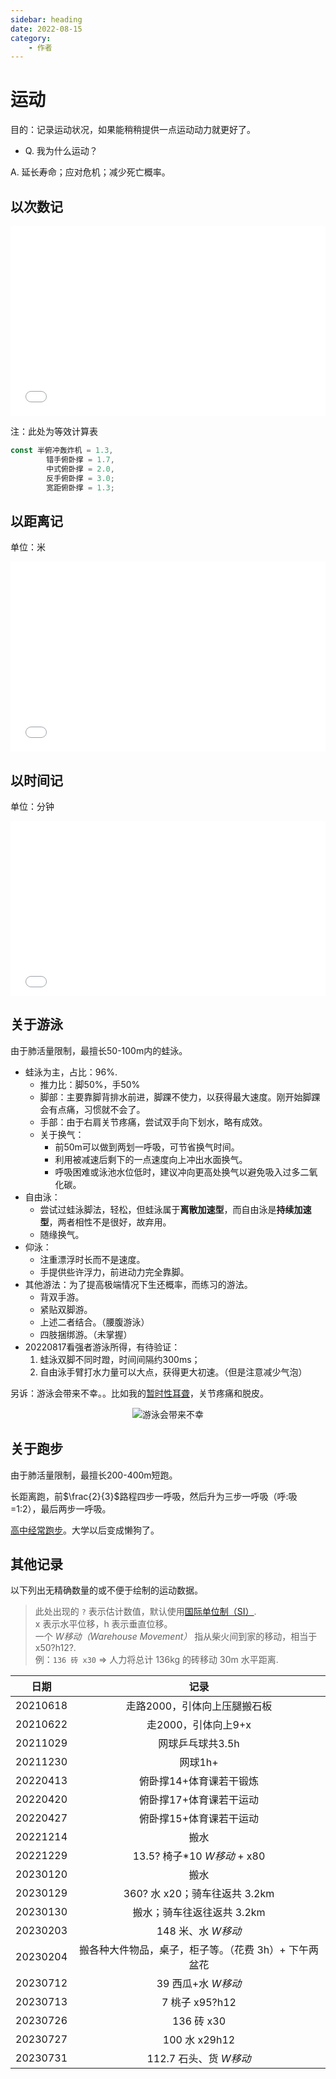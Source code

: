```yaml
---
sidebar: heading
date: 2022-08-15
category:
    - 作者
---
```

# 运动
目的：记录运动状况，如果能稍稍提供一点运动动力就更好了。
* Q. 我为什么运动？

A. 延长寿命；应对危机；减少死亡概率。
## 以次数记

<iframe frameborder="no" src="/charts/sports_times.html" width="100%" height="304" loading="lazy"></iframe>

注：此处为等效计算表
```js
const 半俯冲轰炸机 = 1.3,
        错手俯卧撑 = 1.7,
        中式俯卧撑 = 2.0,
        反手俯卧撑 = 3.0;
        宽距俯卧撑 = 1.3;
```

## 以距离记

单位：米

<iframe frameborder="no" src="/charts/sports_distance.html" width="100%" height="304" loading="lazy"></iframe>

## 以时间记

单位：分钟

<iframe frameborder="no" src="/charts/sports_time.html" width="100%" height="280" loading="lazy"></iframe>

## 关于游泳
由于肺活量限制，最擅长50-100m内的蛙泳。
* 蛙泳为主，占比：96%.
    * 推力比：脚50%，手50%
    * 脚部：主要靠脚背排水前进，脚踝不使力，以获得最大速度。刚开始脚踝会有点痛，习惯就不会了。
    * 手部：由于右肩关节疼痛，尝试双手向下划水，略有成效。
    * 关于换气：
        * 前50m可以做到两划一呼吸，可节省换气时间。
        * 利用被减速后剩下的一点速度向上冲出水面换气。
        * 呼吸困难或泳池水位低时，建议冲向更高处换气以避免吸入过多二氧化碳。
* 自由泳：
    * 尝试过蛙泳脚法，轻松，但蛙泳属于**离散加速型**，而自由泳是**持续加速型**，两者相性不是很好，故弃用。
    * 随缘换气。
* 仰泳：
    * 注重漂浮时长而不是速度。
    * 手提供些许浮力，前进动力完全靠脚。
* 其他游法：为了提高极端情况下生还概率，而练习的游法。
    * 背双手游。
    * 紧贴双脚游。
    * 上述二者结合。（腰腹游泳）
    * 四肢捆绑游。（未掌握）
* 20220817看强者游泳所得，有待验证：
    1. 蛙泳双脚不同时蹬，时间间隔约300ms；
    2. 自由泳手臂打水力量可以大点，获得更大初速。（但是注意减少气泡）

另诉：游泳会带来不幸。。比如我的[暂时性耳聋](./memories.md#大学-大一后暑假)，关节疼痛和脱皮。

<div class="image50" style="text-align: center;">
<img alt="游泳会带来不幸" src="https://cdn.staticaly.com/gh/lxl66566/lxl66566.github.io/images/hide/sports/1.jpg"/>
</div>

## 关于跑步
由于肺活量限制，最擅长200-400m短跑。

长距离跑，前<span v-pre>$\frac{2}{3}$</span>路程四步一呼吸，然后升为三步一呼吸（呼:吸=1:2），最后两步一呼吸。

[高中经常跑步](./memories.md#操场)。大学以后变成懒狗了。

## 其他记录
以下列出无精确数量的或不便于绘制的运动数据。
> 此处出现的 `?` 表示估计数值，默认使用[国际单位制（SI）](https://zh.wikipedia.org/zh-cn/%E5%9B%BD%E9%99%85%E5%8D%95%E4%BD%8D%E5%88%B6).<br/>
> x 表示水平位移，h 表示垂直位移。<br/>
> 一个 *W移动（Warehouse Movement）* 指从柴火间到家的移动，相当于 x50?h12?.<br/>
> 例：`136 砖 x30` => 人力将总计 136kg 的砖移动 30m 水平距离.

|日期|记录|
| :--: | :--: |
|20210618|走路2000，引体向上压腿搬石板|
|20210622|走2000，引体向上9+x|
|20211029|网球乒乓球共3.5h|
|20211230|网球1h+|
|20220413|俯卧撑14+体育课若干锻炼|
|20220420|俯卧撑17+体育课若干运动|
|20220427|俯卧撑15+体育课若干运动|
|20221214|搬水|
|20221229|13.5? 椅子\*10 *W移动* + x80|
|20230120|搬水|
|20230129|360? 水 x20；骑车往返共 3.2km|
|20230130|搬水；骑车往返往返共 3.2km|
|20230203|148 米、水 *W移动*|
|20230204|搬各种大件物品，桌子，柜子等。（花费 3h）+ 下午两盆花|
|20230712|39 西瓜+水 *W移动*|
|20230713|7 桃子 x95?h12|
|20230726|136 砖 x30|
|20230727|100 水 x29h12|
|20230731|112.7 石头、货 *W移动*|